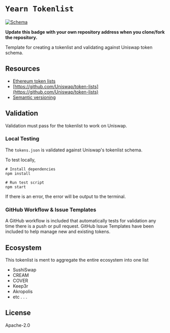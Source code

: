# `Yearn Tokenlist`

[![Schema](https://github.com/nathanjessen/tokenlist-template/workflows/Schema/badge.svg)](https://github.com/nathanjessen/tokenlist-template/actions?query=workflow%3ASchema)

**Update this badge with your own repository address when you clone/fork the repository.**

Template for creating a tokenlist and validating against Uniswap token schema.

## Resources

* [Ethereum token lists](https://tokenlists.org/)
* [https://github.com/Uniswap/token-lists](https://github.com/Uniswap/token-lists)
* [Semantic versioning](https://github.com/Uniswap/token-lists/blob/master/README.md#semantic-versioning)

## Validation

Validation must pass for the tokenlist to work on Uniswap.

### Local Testing

The `tokens.json` is validated against Uniswap's tokenlist schema.

To test locally,

```
# Install dependencies
npm install

# Run test script
npm start
```

If there is an error, the error will be output to the terminal.

### GitHub Workflow & Issue Templates

A GitHub workflow is included that automatically tests for validation any time there is a push or pull request.
GitHub Issue Templates have been included to help manage new and existing tokens.

## Ecosystem

This tokenlist is ment to aggregate the entire ecosystem into one list

- SushiSwap
- CREAM
- COVER
- Keep3r 
- Akropolis 
- etc . . .


## License 

Apache-2.0
